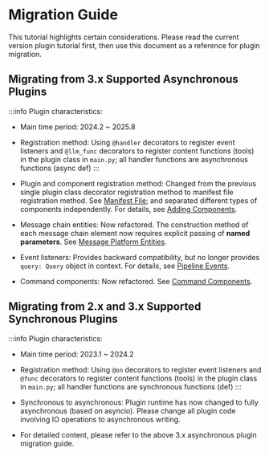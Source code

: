 # Migration Guide

This tutorial highlights certain considerations. Please read the current version plugin tutorial first, then use this document as a reference for plugin migration.

## Migrating from 3.x Supported Asynchronous Plugins

:::info
Plugin characteristics:
- Main time period: 2024.2 ~ 2025.8
- Registration method: Using `@handler` decorators to register event listeners and `@llm_func` decorators to register content functions (tools) in the plugin class in `main.py`; all handler functions are asynchronous functions (async def)
:::

- Plugin and component registration method: Changed from the previous single plugin class decorator registration method to manifest file registration method. See [Manifest File](/en/plugin/dev/basic-info); and separated different types of components independently. For details, see [Adding Components](/en/plugin/dev/components/add).
- Message chain entities: Now refactored. The construction method of each message chain element now requires explicit passing of **named parameters**. See [Message Platform Entities](/en/plugin/dev/apis/messages).
- Event listeners: Provides backward compatibility, but no longer provides `query: Query` object in context. For details, see [Pipeline Events](/en/plugin/dev/apis/pipeline-events).
- Command components: Now refactored. See [Command Components](/en/plugin/dev/components/command).

## Migrating from 2.x and 3.x Supported Synchronous Plugins

:::info
Plugin characteristics:
- Main time period: 2023.1 ~ 2024.2
- Registration method: Using `@on` decorators to register event listeners and `@func` decorators to register content functions (tools) in the plugin class in `main.py`; all handler functions are synchronous functions (def)
:::

- Synchronous to asynchronous: Plugin runtime has now changed to fully asynchronous (based on asyncio). Please change all plugin code involving IO operations to asynchronous writing.
- For detailed content, please refer to the above 3.x asynchronous plugin migration guide.